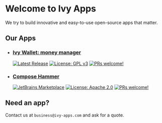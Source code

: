 # Welcome to Ivy Apps 

We try to build innovative and easy-to-use open-source apps that matter.

## Our Apps

- ### [Ivy Wallet: money manager](https://play.google.com/store/apps/details?id=com.ivy.wallet)
    [![Latest Release](https://img.shields.io/github/v/release/Ivy-Apps/ivy-wallet)](https://github.com/Ivy-Apps/ivy-wallet/releases)
    [![License: GPL v3](https://img.shields.io/badge/License-GPLv3-blue.svg)](https://www.gnu.org/licenses/gpl-3.0)
    [![PRs welcome!](https://img.shields.io/badge/PRs-welcome-brightgreen.svg)](https://github.com/Ivy-Apps/ivy-wallet/blob/main/CONTRIBUTING.md)

- ### [Compose Hammer](https://github.com/Ivy-Apps/compose-hammer)
    [![JetBrains Marketplace](https://img.shields.io/badge/JetBrains%20Marketplace-Compose%20Hammer-blue?logo=jetbrains)](https://plugins.jetbrains.com/plugin/21912-compose-hammer)
    [![License: Apache 2.0](https://img.shields.io/badge/License-Apache%202.0-blue.svg)](https://www.apache.org/licenses/LICENSE-2.0)
    [![PRs welcome!](https://img.shields.io/badge/PRs-welcome-brightgreen.svg)](https://github.com/Ivy-Apps/compose-hammer/blob/main/CONTRIBUTING.md)

## Need an app?

Contact us at `business@ivy-apps.com` and ask for a quote.
